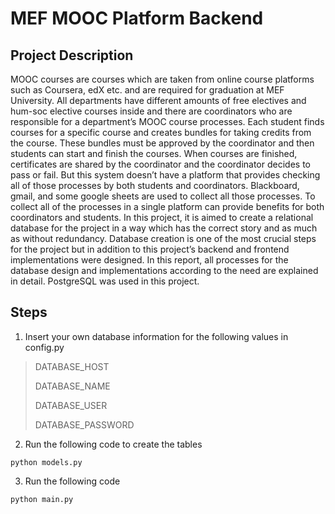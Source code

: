 # MEF MOOC Platform Backend

## Project Description

MOOC courses are courses which are taken from online course platforms such as Coursera, edX etc. and are required for graduation at MEF University. All departments have different amounts of free electives and hum-soc elective courses inside and there are coordinators who are responsible for a department’s MOOC course processes. Each student finds courses for a specific course and creates bundles for taking credits from the course. These bundles must be approved by the coordinator and then students can start and finish the courses. When courses are finished, certificates are shared by the coordinator and the coordinator decides to pass or fail. But this system doesn’t have a platform that provides checking all of those processes by both students and coordinators. Blackboard, gmail, and some google sheets are used to collect all those processes. To collect all of the processes in a single platform can provide benefits for both coordinators and students. In this project, it is aimed to create a relational database for the project in a way which has the correct story and as much as without redundancy. Database creation is one of the most crucial steps for the project but in addition to this project’s backend and frontend implementations were designed. In this report, all processes for the database design and implementations according to the need are explained in detail. PostgreSQL was used in this project.

## Steps

1) Insert your own database information for the following values in config.py

> DATABASE_HOST
> 
> DATABASE_NAME
> 
> DATABASE_USER
> 
> DATABASE_PASSWORD

2) Run the following code to create the tables
```
python models.py
```

3) Run the following code
```
python main.py
```
